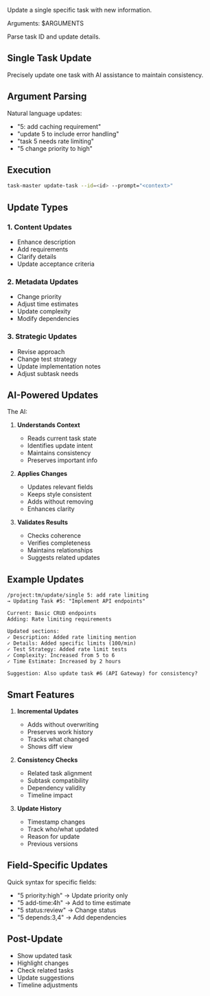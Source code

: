 Update a single specific task with new information.

Arguments: $ARGUMENTS

Parse task ID and update details.

## Single Task Update

Precisely update one task with AI assistance to maintain consistency.

## Argument Parsing

Natural language updates:

- "5: add caching requirement"
- "update 5 to include error handling"
- "task 5 needs rate limiting"
- "5 change priority to high"

## Execution

```bash
task-master update-task --id=<id> --prompt="<context>"
```

## Update Types

### 1. **Content Updates**

- Enhance description
- Add requirements
- Clarify details
- Update acceptance criteria

### 2. **Metadata Updates**

- Change priority
- Adjust time estimates
- Update complexity
- Modify dependencies

### 3. **Strategic Updates**

- Revise approach
- Change test strategy
- Update implementation notes
- Adjust subtask needs

## AI-Powered Updates

The AI:

1. **Understands Context**

   - Reads current task state
   - Identifies update intent
   - Maintains consistency
   - Preserves important info

1. **Applies Changes**

   - Updates relevant fields
   - Keeps style consistent
   - Adds without removing
   - Enhances clarity

1. **Validates Results**

   - Checks coherence
   - Verifies completeness
   - Maintains relationships
   - Suggests related updates

## Example Updates

```
/project:tm/update/single 5: add rate limiting
→ Updating Task #5: "Implement API endpoints"

Current: Basic CRUD endpoints
Adding: Rate limiting requirements

Updated sections:
✓ Description: Added rate limiting mention
✓ Details: Added specific limits (100/min)
✓ Test Strategy: Added rate limit tests
✓ Complexity: Increased from 5 to 6
✓ Time Estimate: Increased by 2 hours

Suggestion: Also update task #6 (API Gateway) for consistency?
```

## Smart Features

1. **Incremental Updates**

   - Adds without overwriting
   - Preserves work history
   - Tracks what changed
   - Shows diff view

1. **Consistency Checks**

   - Related task alignment
   - Subtask compatibility
   - Dependency validity
   - Timeline impact

1. **Update History**

   - Timestamp changes
   - Track who/what updated
   - Reason for update
   - Previous versions

## Field-Specific Updates

Quick syntax for specific fields:

- "5 priority:high" → Update priority only
- "5 add-time:4h" → Add to time estimate
- "5 status:review" → Change status
- "5 depends:3,4" → Add dependencies

## Post-Update

- Show updated task
- Highlight changes
- Check related tasks
- Update suggestions
- Timeline adjustments
